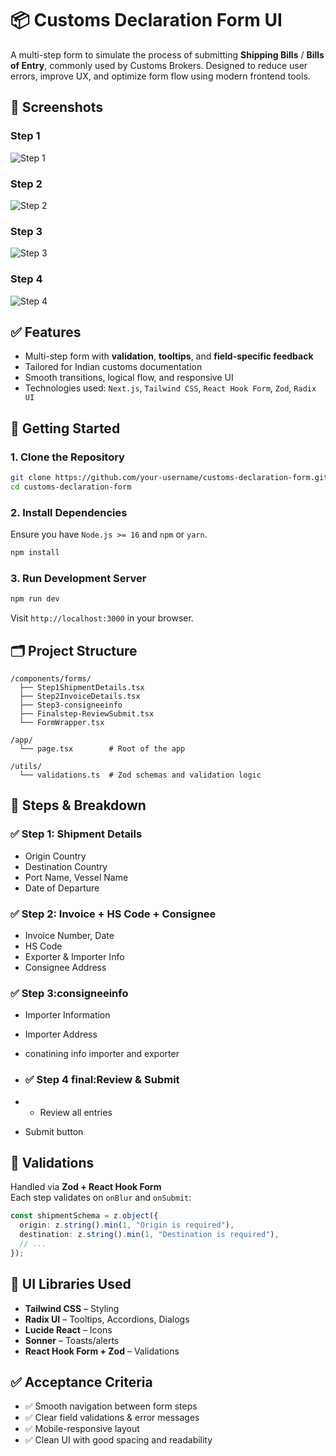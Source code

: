 # 📦 Customs Declaration Form UI

A multi-step form to simulate the process of submitting **Shipping Bills** / **Bills of Entry**, commonly used by Customs Brokers. Designed to reduce user errors, improve UX, and optimize form flow using modern frontend tools.

## 📸 Screenshots

### Step 1
![Step 1](Public/assets/s1.png)

### Step 2
![Step 2](Public/assets/s2.png)

### Step 3
![Step 3](Public/assets/s3.png)
### Step 4
![Step 4](Public/assets/s4.png)


## ✅ Features
- Multi-step form with **validation**, **tooltips**, and **field-specific feedback**
- Tailored for Indian customs documentation
- Smooth transitions, logical flow, and responsive UI
- Technologies used: `Next.js`, `Tailwind CSS`, `React Hook Form`, `Zod`, `Radix UI`

## 🚀 Getting Started

### 1. Clone the Repository

```bash
git clone https://github.com/your-username/customs-declaration-form.git
cd customs-declaration-form
```

### 2. Install Dependencies

Ensure you have `Node.js >= 16` and `npm` or `yarn`.

```bash
npm install

```

### 3. Run Development Server

```bash
npm run dev

```

Visit `http://localhost:3000` in your browser.

## 🗂️ Project Structure

```
/components/forms/
  ├── Step1ShipmentDetails.tsx
  ├── Step2InvoiceDetails.tsx
  ├── Step3-consigneeinfo
  ├── Finalstep-ReviewSubmit.tsx
  └── FormWrapper.tsx

/app/
  └── page.tsx        # Root of the app

/utils/
  └── validations.ts  # Zod schemas and validation logic
```

## 🧩 Steps & Breakdown

### ✅ Step 1: Shipment Details
- Origin Country
- Destination Country
- Port Name, Vessel Name
- Date of Departure

### ✅ Step 2: Invoice + HS Code + Consignee
- Invoice Number, Date
- HS Code
- Exporter & Importer Info
- Consignee Address

### ✅ Step 3:consigneeinfo 
-    Importer Information
-    Importer Address
-    conatining info importer and exporter

- ### ✅ Step 4 final:Review & Submit
- - Review all entries
- Submit button

## 🧠 Validations

Handled via **Zod + React Hook Form**  
Each step validates on `onBlur` and `onSubmit`:

```ts
const shipmentSchema = z.object({
  origin: z.string().min(1, "Origin is required"),
  destination: z.string().min(1, "Destination is required"),
  // ...
});
```

## 🎨 UI Libraries Used

- **Tailwind CSS** – Styling
- **Radix UI** – Tooltips, Accordions, Dialogs
- **Lucide React** – Icons
- **Sonner** – Toasts/alerts
- **React Hook Form + Zod** – Validations


## ✅ Acceptance Criteria

- ✅ Smooth navigation between form steps
- ✅ Clear field validations & error messages
- ✅ Mobile-responsive layout
- ✅ Clean UI with good spacing and readability

